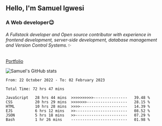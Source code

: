 ## Hello, I'm Samuel Igwesi
### A Web developer:wink:

###### A Fullstack developer and Open source contributor with experience in frontend development, server-side development, database management and Version Control Systems.:sparkles:


[Portfolio](https://samdev.onrender.com/)

![Samuel's GitHub stats](https://github-readme-stats.vercel.app/api?username=SamuelIgwesi&show_icons=true&theme=radical)

<!--START_SECTION:waka-->

```text
From: 22 October 2022 - To: 02 February 2023

Total Time: 72 hrs 47 mins

JavaScript   28 hrs 44 mins  >>>>>>>>>>---------------   39.48 %
CSS          20 hrs 29 mins  >>>>>>>------------------   28.15 %
HTML         10 hrs 28 mins  >>>>---------------------   14.39 %
EJS          6 hrs 12 mins   >>-----------------------   08.52 %
JSON         5 hrs 18 mins   >>-----------------------   07.29 %
Bash         1 hr 26 mins    -------------------------   01.98 %
```

<!--END_SECTION:waka-->
